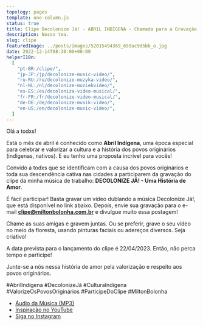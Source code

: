 ```yaml
---
topology: pages
template: one-column.js
status: true
title: Clipe Decolonize Já! - ABRIL INDÍGENA - Chamada para a Gravação do Clipe
description: Nosso tea.
slug: clipe
featuredImage: ../posts/images/52015494369_659ac9d5bb_o.jpg
date: 2022-12-14T08:30:00+00:00
helperI18n:
  [
    "pt-BR:/clipe/",
    "jp-JP:/jp/decolonize-music-video/",
    "ru-RU:/ru/decolonize-muzyka-video/",
    "nl-NL:/nl/decolonize-muziekvideo/",
    "es-ES:/es/decoloniza-video-musical/",
    "fr-FR:/fr/decolonize-video-musical/",
    "de-DE:/de/decolonize-musik-video/",
    "en-US:/en/decolonize-music-video/",
  ]
---
```


Olá a todxs!

Está o mês de abril é conhecido como **Abril Indígena**, uma época especial para celebrar e valorizar a cultura e a história dos povos originários (indígenas, nativos). E eu tenho uma proposta incrível para vocês!

Convido a todxs que se identificam com a causa dos povos originários e toda sua descendência cativa nas cidades a participarem da gravação do clipe da minha música de trabalho: **DECOLONIZE JÁ! - Uma História de Amor**.

É fácil participar! Basta gravar um vídeo dublando a música Decolonize Já!, que está disponível no link abaixo. Depois, envie sua gravação para o e-mail **clipe@miltonbolonha.com.br** e divulgue muito essa postagem!

Chame as suas amigas e gravem juntas. Ou se preferir, grave o seu vídeo no meio da floresta, usando pinturas faciais ou adereços diversos. Seja criativo!

A data prevista para o lançamento do clipe é 22/04/2023. Então, não perca tempo e participe!

Junte-se a nós nessa história de amor pela valorização e respeito aos povos originários.

#AbrilIndígena #DecolonizeJá #CulturaIndígena #ValorizeOsPovosOriginários #ParticipeDoClipe #MiltonBolonha

- [Áudio da Música (MP3)](https://miltonbolonha.com.br)
- [Inspiração no YouTube](https://miltonbolonha.com.br)
- [Siga no Instagram](https://miltonbolonha.com.br)
